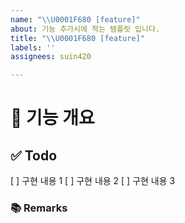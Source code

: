 ```yaml
---
name: "\\U0001F680 [feature]"
about: 기능 추가시에 적는 템플릿 입니다.
title: "\\U0001F680 [feature]"
labels: ''
assignees: suin420

---
```


# 🤖 기능 개요
<!-- 이슈에 할당된 기능이 무엇인지 간략하게 한 줄로 적습니다 -->

## ✅ Todo
[ ] 구현 내용 1
[ ] 구현 내용 2
[ ] 구현 내용 3

### 📚 Remarks
<!-- 기능 개발에 있어 비고사항이 있었다면 적기 -->
